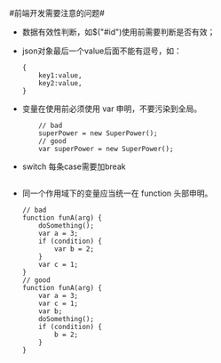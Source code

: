 #前端开发需要注意的问题#
- 数据有效性判断，如$("#id")使用前需要判断是否有效；
- json对象最后一个value后面不能有逗号，如：

    ```
    {
        key1:value,
        key2:value,
    }
    ```
- 变量在使用前必须使用 var 申明，不要污染到全局。

    ```
        // bad
        superPower = new SuperPower();
        // good
        var superPower = new SuperPower();
    ```
- switch 每条case需要加break
    ```
    ```
- 同一个作用域下的变量应当统一在 function 头部申明。

    ```
    // bad
    function funA(arg) {
        doSomething();
        var a = 3;
        if (condition) {
            var b = 2;
        }
        var c = 1;
    }
    // good
    function funA(arg) {
        var a = 3;
        var c = 1;
        var b;
        doSomething();
        if (condition) {
            b = 2;
        }
    }
    ```
